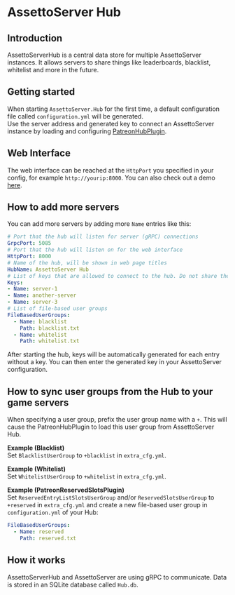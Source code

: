 # AssettoServer Hub

## Introduction
AssettoServerHub is a central data store for multiple AssettoServer instances. It allows servers to share things
like leaderboards, blacklist, whitelist and more in the future.

## Getting started
When starting `AssettoServer.Hub` for the first time, a default configuration file called `configuration.yml` will be generated.  
Use the server address and generated key to connect an AssettoServer instance by loading and configuring [PatreonHubPlugin](/patreon-docs/plugins/PatreonHubPlugin/).

## Web Interface
The web interface can be reached at the `HttpPort` you specified in your config, for example `http://yourip:8000`. You can also check out a demo [here](https://demo.assettoserver.org).

## How to add more servers
You can add more servers by adding more `Name` entries like this:
```yaml
# Port that the hub will listen for server (gRPC) connections
GrpcPort: 5085
# Port that the hub will listen on for the web interface
HttpPort: 8000
# Name of the hub, will be shown in web page titles
HubName: AssettoServer Hub
# List of keys that are allowed to connect to the hub. Do not share these keys with other people!
Keys:
- Name: server-1
- Name: another-server
- Name: server-3
# List of file-based user groups
FileBasedUserGroups:
  - Name: blacklist
    Path: blacklist.txt
  - Name: whitelist
    Path: whitelist.txt
```

After starting the hub, keys will be automatically generated for each entry without a key. You can then enter the generated key
in your AssettoServer configuration.

## How to sync user groups from the Hub to your game servers
When specifying a user group, prefix the user group name with a `+`. This will cause the PatreonHubPlugin to load this user group from AssettoServer Hub.

**Example (Blacklist)**  
Set `BlacklistUserGroup` to `+blacklist` in `extra_cfg.yml`.

**Example (Whitelist)**  
Set `WhitelistUserGroup` to `+whitelist` in `extra_cfg.yml`.

**Example (PatreonReservedSlotsPlugin)**  
Set `ReservedEntryListSlotsUserGroup` and/or `ReservedSlotsUserGroup` to `+reserved` in `extra_cfg.yml` and create a new file-based user group in `configuration.yml` of your Hub:  
```yaml
FileBasedUserGroups:
  - Name: reserved
    Path: reserved.txt
```

## How it works
AssettoServerHub and AssettoServer are using gRPC to communicate. Data is stored in an SQLite database called `Hub.db`.
